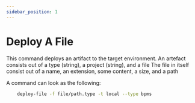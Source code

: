 ```yaml
---
sidebar_position: 1
---
```


# Deploy A File

This command deploys an artifact to the target environment.
An artefact consists out of a type (string), a project (string), and a file
The file in itself consist out of a name, an extension, some content, a size, and a path

A command can look as the following:
```bash
    deploy-file -f file/path.type -t local --type bpms
```